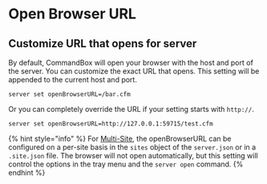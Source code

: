 # Open Browser URL

## Customize URL that opens for server

By default, CommandBox will open your browser with the host and port of the server. You can customize the exact URL that opens. This setting will be appended to the current host and port.

```
server set openBrowserURL=/bar.cfm
```

Or you can completely override the URL if your setting starts with `http://`.

```
server set openBrowserURL=http://127.0.0.1:59715/test.cfm
```

{% hint style="info" %}
For [Multi-Site](../../multi-site-support/), the openBrowserURL can be configured on a per-site basis in the `sites` object of the `server.json` or in a `.site.json` file.  The browser will not open automatically, but this setting will control the options in the tray menu and the `server open` command.
{% endhint %}
